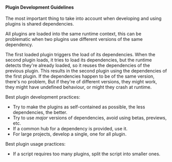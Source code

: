 #### Plugin Development Guidelines

The most important thing to take into account when developing
and using plugins is shared dependencies.

All plugins are loaded into the same runtime context,
this can be problematic when two plugins use different versions
of the same dependency.

The first loaded plugin triggers the load of its dependencies.
When the second plugin loads, it tries to load its dependencies,
but the runtime detects they're already loaded,
so it reuses the dependencies of the previous plugin.
This results in the second plugin using the dependencies of the first plugin.
If the dependencies happen to be of the same version, there's no problem,
But if they're of different versions,
they might work,
they might have undefined behaviour,
or might they crash at runtime.


Best plugin development practices:

- Try to make the plugins as self-contained as possible, the less dependencies, the better.
- Try to use *major* versions of dependencies, avoid using betas, previews, etc.
- If a common hub for a dependency is provided, use it.
- For large projects, develop a single, one for all plugin.

Best plugin usage practices:

- If a script requires too many plugins, split the script into smaller ones.
